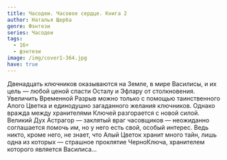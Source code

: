 ```yaml
---
title: Часодеи. Часовое сердце. Книга 2
author: Наталья Щерба
genre: Фэнтези
series: Часодеи
tags:
  - 16+
  - фэнтези
image: /img/cover1-364.jpg
have: true
---
```

Двенадцать ключников оказываются на Земле, в мире Василисы, и их цель — любой ценой спасти Осталу и Эфлару от столкновения. Увеличить Временной Разрыв можно только с помощью таинственного Алого Цветка и единодушно загаданного желания ключников. Однако вражда между хранителями Ключей разгорается с новой силой. Великий Дух Астрагор — заклятый враг часовщиков — неожиданно соглашается помочь им, но у него есть свой, особый интерес. Ведь никто, кроме него, не знает, что Алый Цветок хранит много тайн, лишь одна из которых — страшное проклятие ЧерноКлюча, хранителем которого является Василиса…